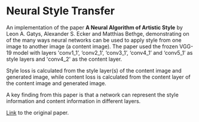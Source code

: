 <h1>Neural Style Transfer</h1>
An implementation of the paper <strong>A Neural Algorithm of Artistic Style</strong> by Leon A. Gatys, Alexander S. Ecker and Matthias Bethge, demonstrating on of
the many ways neural networks can be used to apply style from one image to another image (a content image). The paper used the frozen VGG-19 model with layers
'conv1_1’, ‘conv2_1’, ‘conv3_1’, ‘conv4_1’ and ‘conv5_1’ as style layers and 'conv4_2' as the content layer.

Style loss is calculated from the style layer(s) of the content image and generated image, while content loss is calculated from the content layer of the 
content image and generated image.

A key finding from this paper is that a network can represent the style information and content information in different layers.

<a href="https://arxiv.org/pdf/1508.06576.pdf">Link</a> to the original paper.
